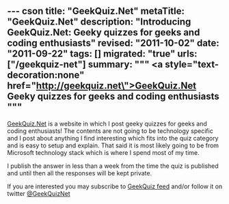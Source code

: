 --- cson
title: "GeekQuiz.Net"
metaTitle: "GeekQuiz.Net"
description: "Introducing GeekQuiz.Net: Geeky quizzes for geeks and coding enthusiasts"
revised: "2011-10-02"
date: "2011-09-22"
tags: []
migrated: "true"
urls: ["/geekquiz-net"]
summary: """
<strong><a style=\"text-decoration:none\" href=\"http://geekquiz.net\">GeekQuiz.Net</a></strong> <br />
Geeky quizzes for geeks and coding enthusiasts
"""
---
[GeekQuiz.Net][1] is a website in which I post geeky quizzes for geeks and coding enthusiasts! The contents are not going to be technology specific and I post about anything I find interesting which fits into the quiz category and is easy to setup and explain. That said it is most likely going to be from Microsoft technology stack which is where I spend most of my time.

I publish the answer in less than a week from the time the quiz is published and until then all the responses will be kept private.

If you are interested you may subscribe to [GeekQuiz feed][2] and/or follow it on twitter [@GeekQuizNet][3]


  [1]: http://geekquiz.net/
  [2]: http://geekquiz.net/rss
  [3]: https://twitter.com/#!/GeekQuizNet